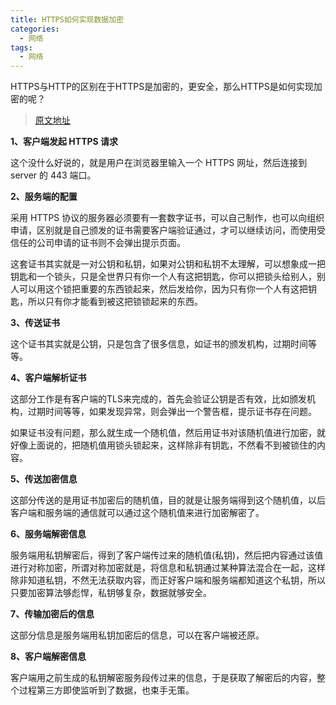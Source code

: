 ```yaml
---
title: HTTPS如何实现数据加密
categories:
  - 网络
tags:
  - 网络
---
```


HTTPS与HTTP的区别在于HTTPS是加密的，更安全，那么HTTPS是如何实现加密的呢？
> [原文地址](https://www.runoob.com/w3cnote/http-vs-https.html)

**1、客户端发起 HTTPS 请求**

这个没什么好说的，就是用户在浏览器里输入一个 HTTPS 网址，然后连接到 server 的 443 端口。

**2、服务端的配置**

采用 HTTPS 协议的服务器必须要有一套数字证书，可以自己制作，也可以向组织申请，区别就是自己颁发的证书需要客户端验证通过，才可以继续访问，而使用受信任的公司申请的证书则不会弹出提示页面。

这套证书其实就是一对公钥和私钥，如果对公钥和私钥不太理解，可以想象成一把钥匙和一个锁头，只是全世界只有你一个人有这把钥匙，你可以把锁头给别人，别人可以用这个锁把重要的东西锁起来，然后发给你，因为只有你一个人有这把钥匙，所以只有你才能看到被这把锁锁起来的东西。

**3、传送证书**

这个证书其实就是公钥，只是包含了很多信息，如证书的颁发机构，过期时间等等。

**4、客户端解析证书**

这部分工作是有客户端的TLS来完成的，首先会验证公钥是否有效，比如颁发机构，过期时间等等，如果发现异常，则会弹出一个警告框，提示证书存在问题。

如果证书没有问题，那么就生成一个随机值，然后用证书对该随机值进行加密，就好像上面说的，把随机值用锁头锁起来，这样除非有钥匙，不然看不到被锁住的内容。

**5、传送加密信息**

这部分传送的是用证书加密后的随机值，目的就是让服务端得到这个随机值，以后客户端和服务端的通信就可以通过这个随机值来进行加密解密了。

**6、服务端解密信息**

服务端用私钥解密后，得到了客户端传过来的随机值(私钥)，然后把内容通过该值进行对称加密，所谓对称加密就是，将信息和私钥通过某种算法混合在一起，这样除非知道私钥，不然无法获取内容，而正好客户端和服务端都知道这个私钥，所以只要加密算法够彪悍，私钥够复杂，数据就够安全。

**7、传输加密后的信息**

这部分信息是服务端用私钥加密后的信息，可以在客户端被还原。

**8、客户端解密信息**

客户端用之前生成的私钥解密服务段传过来的信息，于是获取了解密后的内容，整个过程第三方即使监听到了数据，也束手无策。


